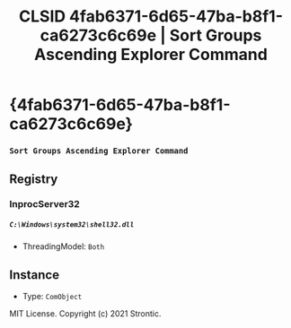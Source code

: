 ﻿---
title: "CLSID 4fab6371-6d65-47ba-b8f1-ca6273c6c69e | Sort Groups Ascending Explorer Command"
excerpt: What is COM-Object CLSID 4fab6371-6d65-47ba-b8f1-ca6273c6c69e?
---

# {4fab6371-6d65-47ba-b8f1-ca6273c6c69e}

### `Sort Groups Ascending Explorer Command`

## Registry


### InprocServer32

##### `C:\Windows\system32\shell32.dll`
* ThreadingModel: `Both`

## Instance

* Type: `ComObject`

MIT License. Copyright (c) 2021 Strontic.



